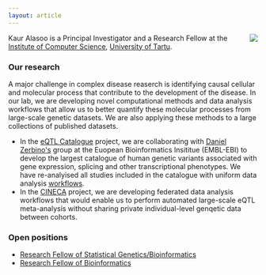 ```yaml
---
layout: article
---
```


<img style="float: right;" src="https://kauralasoo.github.io/assets/picture.jpeg">

Kaur Alasoo is a Principal Investigator and a Research Fellow at the [Institute of Computer Science](https://www.cs.ut.ee/en), [University of Tartu](https://www.ut.ee/en). 

### Our research
A major challenge in complex disease reaserch is identifying causal cellular and molecular process that contribute to the development of the disease. In our lab, we are developing novel computational methods and data analysis workflows that allow us to better quantify these molecular processes from large-scale genetic datasets. We are also applying these methods to a large collections of published datasets.

* In the [eQTL Catalogue](https://www.ebi.ac.uk/eqtl/) project, we are collaborating with [Daniel Zerbino's](https://www.ebi.ac.uk/about/people/daniel-zerbino) group at the Euopean Bioinformatics Insititue (EMBL-EBI) to develop the largest catalogue of human genetic variants associated with gene expression, splicing and other transcriptional phenotypes. We have re-analyised all studies included in the catalogue with uniform data analysis [workflows](https://kauralasoo.github.io/software.html).
* In the [CINECA](https://www.cineca-project.eu/) project, we are developing federated data analysis workflows that would enable us to perform automated large-scale eQTL meta-analysis without sharing private individual-level genqetic data between cohorts.


### Open positions

* [Research Fellow of Statistical Genetics/Bioinformatics](https://www.ut.ee/en/welcome/job-offer/research-fellow-statistical-genetics-and-bioinformatics-0)
* [Research Fellow of Bioinformatics](https://www.ut.ee/en/welcome/job-offer/research-fellow-bioinformatics-3)

